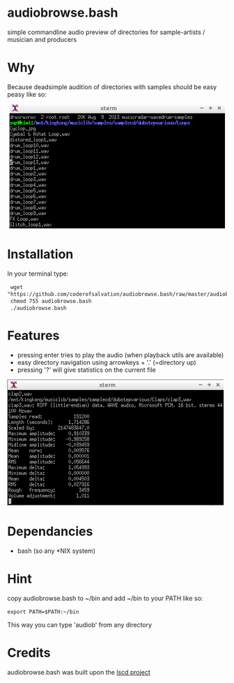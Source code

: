 # audiobrowse.bash
simple commandline audio preview of directories for sample-artists / musician and producers

# Why

Because deadsimple audition of directories with samples should be easy peasy like so:

<center><img alt="" src="audiobrowse.bash.png"/></center>

# Installation 

In your terminal type:

     wget "https://github.com/coderofsalvation/audiobrowse.bash/raw/master/audiobrowse.bash"
     chmod 755 audiobrowse.bash
     ./audiobrowse.bash

# Features

* pressing enter tries to play the audio (when playback utils are available)
* easy directory navigation using arrowkeys + '.' (=directory up)
* pressing '?' will give statistics on the current file

<img alt="" src="audiobrowse.bash.stats.png"/>

# Dependancies

* bash (so any *NIX system)

# Hint

copy audiobrowse.bash to ~/bin and add ~/bin to your PATH like so:

    export PATH=$PATH:~/bin

This way you can type 'audiob<TAB>' from any directory

# Credits 

audiobrowse.bash was built upon the [lscd project](https://github.com/hut/lscd)

